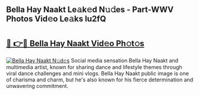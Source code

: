 ## Bella Hay Naakt Le𝚊k𝚎d N𝚞𝚍es - Part-WWV Photos Vid𝚎o Le𝚊ks lu2fQ

# <h2><a href="http://fb6r1i.evod.top/?m=Bella+Hay+Naakt">🔗 👉🔴 Bella Hay Naakt Vid𝚎o Ph𝚘t𝚘s</a></h2>

[![Bella Hay Naakt N𝚞d𝚎s](https://i.imgur.com/8V9OHl7.gif)](http://fb6r1i.evod.top/?m=Bella+Hay+Naakt)
Social media sensation Bella Hay Naakt and multimedia artist, known for sharing dance and lifestyle themes through viral dance challenges and mini vlogs. Bella Hay Naakt public image is one of charisma and charm, but he's also known for his fierce determination and unwavering commitment. 
